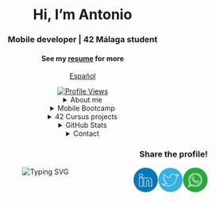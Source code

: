 <h1 align="center">Hi, I’m Antonio</h1>
<h3 align="center">Mobile developer | 42 Málaga student </h3>
<h4 align="center">See my <a href="https://github.com/AntonioJesusRM/AntonioJesusRM/blob/main/Curriculum.pdf" target="_blank">resume</a> for more</h4>

<p align="center">
        <a href="https://github.com/eust-w/eust-w/blob/main/README_ES.md"><span>Español</span></a>
</p>

<div align="center">
<a href="https://visitcount.itsvg.in">
  <img src="https://visitcount.itsvg.in/api?id=AntonioJesusRM&label=Profile%20Views&color=1&icon=0&pretty=false" alt="Profile Views">
</a>

<details>
  <summary>About me</summary>
<h2 align="center">About me</h2>

<p>
I am a junior developer who has successfully completed a mobile programming bootcamp and the prestigious 42 course. Since starting my higher education in programming, I have worked on various personal projects and continued my education, driven by my passion for technology.

I have demonstrated strong skills in effort and learning, resilience to frustration, and problem-solving abilities throughout my professional experience. I am looking for a project where I can apply my knowledge as a mobile app developer and continue growing in a company that shares my values.
</p>
<h2 align="center">My Technical Skills</h2>

<h3>Languages</h3>

[![My Skills](https://skillicons.dev/icons?i=kotlin,c,cpp,html,css,js,python)](https://skillicons.dev)

<h3>Tools</h3>

[![My Skills](https://skillicons.dev/icons?i=androidstudio,bash,vim,vscode,github,git,docker)](https://skillicons.dev)

</details>

<details>
  <summary>Mobile Bootcamp</summary>

  <h2 align="center">Bootcamp Projects</h2>
  <p align="center">Here are the projects I completed during the mobile bootcamp.</p>

  | Nº  | Project Name | Description                             | Status |
  | --- | ------------ | --------------------------------------- | ------ |
  | 01  | [First Project](../../../My-first-project-with-Android-Studio) | Bootcamp kickoff project                | ✅     |
  | 02  | [Sprint2Lab](../../../Sprint2Lab) | Area calculation tool                    | ✅     |
  | 03  | [Sprint3Lab](../../../Sprint3Lab) | Movie list app                           | ✅     |
  | 04  | [ChitChat](../../../ChitChat) | Mobile chat app with API integration     | ✅     |
</details>

<details>
  <summary>42 Cursus projects</summary>
<div align="center">
<h2>42 Cursus projects</h2>
</div>
<p align="center">This is my Github profile where you can find all the projects I have completed during my time at 42.</p>

| Nº | Project Name | Description | Status |
| --- | --- | --- | --- |
| 01 | [libft](../../../libft) | My first own C library | ✅ |
| 02 | [ft_printf](../../../printf)             | Recoding the printf function | ✅ | 
| 03 | [get_next_line](../../../get_next_line)     | A function that reads a line from a file descriptor | ✅ |
| 04 | Born2beroot | Setting up a secured server | ✅ |
| 05 | [push_swap](../../../push__swap) | A sorting algorithm using two stacks | ✅ |
| 06 | [pipex](../../../pipex) | A program that replicates the functionality of Unix pipes | ✅ |
| 07 | [fract-ol](../../../fractol) | A program that renders fractals | ✅ |
| 08 | [Philosphers](../../../philo)  | A program that simulates the dining philosophers problem | ✅ |
| 09 | minishell | A UNIX shell implementation | ✅ |
| 10 | [cub3d](../../../cub3D) | A raycasting 3D game engine | ✅ |
| 11 | [CPP Module 00](../../../cpp/tree/master/modulo00) | Introduction to C++ | ✅ |
| 12 | [CPP Module 01](../../../cpp/tree/master/modulo01) | Memory allocation and references in C++ | ✅ |
| 13 | [CPP Module 02](../../../cpp/tree/master/modulo02) | Ad-hoc polymorphism, operators overload and canonical classes in C++ | ✅ |
| 14 | [CPP Module 03](../../../cpp/tree/master/modulo03) | Inheritance in C++ | ✅ | 80/100 |
| 15 | [CPP Module 04](../../../cpp/tree/master/modulo04) | Subtype polymorphism, abstract classes, interfaces in C++ | ✅ |
| 16 | [CPP Module 05](../../../cpp/tree/master/modulo05) | Nested classes, exceptions, and file streams in C++ | ✅ |
| 17 | [CPP Module 06](../../../cpp/tree/master/modulo06) | Casts in C++, templates, STL | ✅ |
| 18 | [CPP Module 07](../../../cpp/tree/master/modulo07) | Templates in depth, containers in C++ | ✅ |
| 19 | [CPP Module 08](../../../cpp/tree/master/modulo08) | Templated containers, iterators in C++ | ✅ |
| 20 | [CPP Module 09](../../../cpp/tree/master/modulo09) | Templated containers, iterators in C++ | ✅ |
| 21 | NetPractice | Network and system administration exercises | ✅ |
| 22 | [ft_irc](../../../ft_irc) | Implementation of an IRC server | ✅ |
| 23 | [Inception](../../../inception) | Docker-Compose project | ✅ |
| 24 | [ft_transcendence](../../../ft_transcendence) | Implementation of a multiplayer game server | ✅ |
---

<div align="center">
  <br>
  <a href="https://github.com/oakoudad/badge42">
    <img src="https://badge.mediaplus.ma/darkblue/aruiz-mo?1337Badge=off&UM6P=off" alt="aruiz-mo's 42 stats" />
  </a>
</div>
</details>

<details>
  <summary>GitHub Stats</summary>
<div align="center">

<h2>Github Stats</h2>

![](https://github-readme-stats.vercel.app/api?username=AntonioJesusRM&theme=light&hide_border=true&include_all_commits=false&count_private=false)<br/>

---


![](https://github-profile-trophy.vercel.app/?username=AntonioJesusRM&theme=flat&no-frame=true&no-bg=true&margin-w=4)


</div>
</details>

<details>
  <summary> Contact</summary>
<div align="center">
    <h2 align="center">You can reach me by:</h2>
    <p align="center">
      <br/>
      <a href="https://www.linkedin.com/in/antonio-jesus-ruiz-moreno/" target="blank"><img align="center"
         src="https://img.shields.io/badge/LinkedIn-0077B5?style=for-the-badge&logo=linkedin&logoColor=whitE"
         alt="AntonioJesusRM linkedin" height="30"/></a>
      <a href="mailto:antjrm95@hotmail.com" target="blank"><img align="center"
         src="https://img.shields.io/badge/Gmail-D14836?style=for-the-badge&logo=gmail&logoColor=white"
         alt="AntonioJesusRM mail" height="30"/></a>
      <a href="https://wa.me/+34622940920" target="blank"><img align="center"
         src="https://img.shields.io/badge/WhatsApp-25D366?style=for-the-badge&logo=whatsapp&logoColor=white"
         alt="AntonioJesusRM Whatsapp" height="30"/></a>
      <br>
    </p>
</details>
  
<h3 align="right">Share the profile!</h3>

[<img src="https://github.com/AntonioJesusRM/media/blob/main/whatsapp-icon.png" width="50" height="50" align = right></img>](https://api.whatsapp.com/send?text=Hey!%20Check%20out%20this%20cool%20profile%20I%20found%20on%20Github.%20%0ahttps://github.com/AntonioJesusRM)
[<img src="https://github.com/AntonioJesusRM/media/blob/main/twitter-icon.png" width="50" height="50" align = right></img>](https://twitter.com/intent/tweet?url=https://github.com/AntonioJesusRM&text=Hey!%20Check%20out%20this%20cool%20repository%20I%20found%20on%20Github)
[<img src="https://github.com/AntonioJesusRM/media/blob/main/linkedin-icon.png" width="50" height="50" align = right></img>](https://www.linkedin.com/sharing/share-offsite/?url=https://github.com/AntonioJesusRM)

<p align="center">
  <img src="https://readme-typing-svg.demolab.com?font=Fira+Code&pause=1000&color=1D5CAE&center=true&vCenter=true&width=435&lines=Passionate+About+Technology;Teamwork+and+Innovation;Driven+by+Learning+and+Growth" alt="Typing SVG" />
</p>
